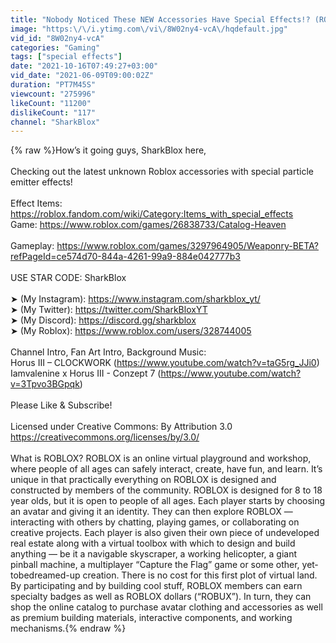 ```yaml
---
title: "Nobody Noticed These NEW Accessories Have Special Effects!? (ROBLOX)"
image: "https:\/\/i.ytimg.com\/vi\/8W02ny4-vcA\/hqdefault.jpg"
vid_id: "8W02ny4-vcA"
categories: "Gaming"
tags: ["special effects"]
date: "2021-10-16T07:49:27+03:00"
vid_date: "2021-06-09T09:00:02Z"
duration: "PT7M45S"
viewcount: "275996"
likeCount: "11200"
dislikeCount: "117"
channel: "SharkBlox"
---
```

{% raw %}How’s it going guys, SharkBlox here,<br /><br />Checking out the latest unknown Roblox accessories with special particle emitter effects!<br /><br />Effect Items: <a rel="nofollow" target="blank" href="https://roblox.fandom.com/wiki/Category:Items_with_special_effects">https://roblox.fandom.com/wiki/Category:Items_with_special_effects</a><br />Game: <a rel="nofollow" target="blank" href="https://www.roblox.com/games/26838733/Catalog-Heaven">https://www.roblox.com/games/26838733/Catalog-Heaven</a><br /><br />Gameplay: <a rel="nofollow" target="blank" href="https://www.roblox.com/games/3297964905/Weaponry-BETA?refPageId=ce574d70-844a-4261-99a9-884e042777b3">https://www.roblox.com/games/3297964905/Weaponry-BETA?refPageId=ce574d70-844a-4261-99a9-884e042777b3</a><br /><br />USE STAR CODE: SharkBlox<br /><br />➤ (My Instagram): <a rel="nofollow" target="blank" href="https://www.instagram.com/sharkblox_yt/">https://www.instagram.com/sharkblox_yt/</a><br />➤ (My Twitter): <a rel="nofollow" target="blank" href="https://twitter.com/SharkBloxYT">https://twitter.com/SharkBloxYT</a><br />➤ (My Discord): <a rel="nofollow" target="blank" href="https://discord.gg/sharkblox">https://discord.gg/sharkblox</a><br />➤ (My Roblox): <a rel="nofollow" target="blank" href="https://www.roblox.com/users/328744005">https://www.roblox.com/users/328744005</a><br /><br />Channel Intro, Fan Art Intro, Background Music: <br />Horus III – CLOCKWORK (<a rel="nofollow" target="blank" href="https://www.youtube.com/watch?v=taG5rg_JJi0)">https://www.youtube.com/watch?v=taG5rg_JJi0)</a><br />Iamvalenine x Horus III - Conzept 7 (<a rel="nofollow" target="blank" href="https://www.youtube.com/watch?v=3Tpvo3BGpqk)">https://www.youtube.com/watch?v=3Tpvo3BGpqk)</a><br /><br />Please Like &amp; Subscribe!<br /><br />Licensed under Creative Commons: By Attribution 3.0<br /><a rel="nofollow" target="blank" href="https://creativecommons.org/licenses/by/3.0/">https://creativecommons.org/licenses/by/3.0/</a><br /><br />What is ROBLOX? ROBLOX is an online virtual playground and workshop, where people of all ages can safely interact, create, have fun, and learn. It’s unique in that practically everything on ROBLOX is designed and constructed by members of the community. ROBLOX is designed for 8 to 18 year olds, but it is open to people of all ages. Each player starts by choosing an avatar and giving it an identity. They can then explore ROBLOX — interacting with others by chatting, playing games, or collaborating on creative projects. Each player is also given their own piece of undeveloped real estate along with a virtual toolbox with which to design and build anything — be it a navigable skyscraper, a working helicopter, a giant pinball machine, a multiplayer “Capture the Flag” game or some other, yet­to­be­dreamed-up creation. There is no cost for this first plot of virtual land. By participating and by building cool stuff, ROBLOX members can earn specialty badges as well as ROBLOX dollars (“ROBUX”). In turn, they can shop the online catalog to purchase avatar clothing and accessories as well as premium building materials, interactive components, and working mechanisms.{% endraw %}

